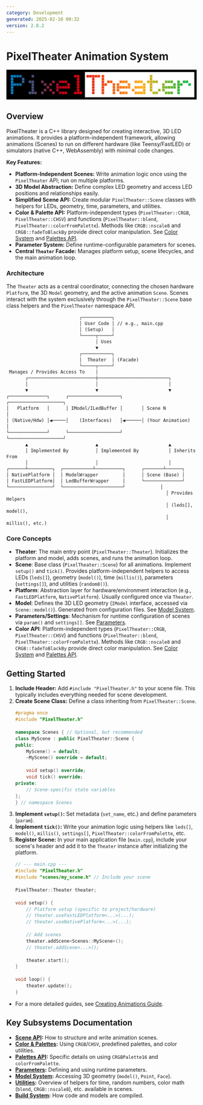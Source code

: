 ```yaml
---
category: Development
generated: 2025-02-10 00:32
version: 2.8.2
---
```


# PixelTheater Animation System

![PixelTheater Logo](../../images/pixeltheater-logo.png)

## Overview

PixelTheater is a C++ library designed for creating interactive, 3D LED animations. It provides a platform-independent framework, allowing animations (Scenes) to run on different hardware (like Teensy/FastLED) or simulators (native C++, WebAssembly) with minimal code changes.

**Key Features:**

*   **Platform-Independent Scenes:** Write animation logic once using the `PixelTheater` API; run on multiple platforms.
*   **3D Model Abstraction:** Define complex LED geometry and access LED positions and relationships easily.
*   **Simplified Scene API:** Create modular `PixelTheater::Scene` classes with helpers for LEDs, geometry, time, parameters, and utilities.
*   **Color & Palette API:** Platform-independent types (`PixelTheater::CRGB`, `PixelTheater::CHSV`) and functions (`PixelTheater::blend`, `PixelTheater::colorFromPalette`). Methods like `CRGB::nscale8` and `CRGB::fadeToBlackBy` provide direct color manipulation. See [Color System](Color.md) and [Palettes API](Palettes.md).
*   **Parameter System:** Define runtime-configurable parameters for scenes.
*   **Central `Theater` Facade:** Manages platform setup, scene lifecycles, and the main animation loop.

### Architecture

The `Theater` acts as a central coordinator, connecting the chosen hardware `Platform`, the 3D `Model` geometry, and the active animation `Scene`. Scenes interact with the system exclusively through the `PixelTheater::Scene` base class helpers and the `PixelTheater` namespace API.

```text
                           ┌───────────┐
                           │ User Code │ // e.g., main.cpp
                           │ (Setup)   │
                           └─────┬─────┘
                                 │ Uses
                                 ▼
                           ┌───────────┐
                           │  Theater  │ (Facade)
                           └─────┬─────┘
 Manages / Provides Access To    │
       ┌─────────────────────────┼──────────────────────────┐
       │                         │                          │
       ▼                         ▼                          ▼
┌──────────────┐      ┌───────────────────┐       ┌────────────────────┐
│   Platform   │      │ IModel/ILedBuffer │       │ Scene N            │
│ (Native/Hdw) │◀─────│    (Interfaces)   │◀──────│ (Your Animation)   │
└──────────────┘      └───────────────────┘       └────────────────────┘
       ▲                         ▲                          ▲
       │ Implemented By          │ Implemented By           │ Inherits From
       │                         │                          │
┌──────┴─────────┐  ┌───────────┴──────────┐      ┌───────┴──────┐
│ NativePlatform │  │ ModelWrapper         │      │ Scene (Base) │
│ FastLEDPlatform│  │ LedBufferWrapper     │      └──────────────┘
└────────────────┘  └──────────────────────┘             │
                                                           │ Provides Helpers
                                                           │ (leds[], model(),
                                                           │  millis(), etc.)
```

### Core Concepts

*   **Theater**: The main entry point (`PixelTheater::Theater`). Initializes the platform and model, adds scenes, and runs the animation loop.
*   **Scene**: Base class (`PixelTheater::Scene`) for all animations. Implement `setup()` and `tick()`. Provides platform-independent helpers to access LEDs (`leds[]`), geometry (`model()`), time (`millis()`), parameters (`settings[]`), and utilities (`random8()`).
*   **Platform**: Abstraction layer for hardware/environment interaction (e.g., `FastLEDPlatform`, `NativePlatform`). Usually configured once via `Theater`.
*   **Model**: Defines the 3D LED geometry (`IModel` interface, accessed via `Scene::model()`). Generated from configuration files. See [Model System](Model.md).
*   **Parameters/Settings**: Mechanism for runtime configuration of scenes via `param()` and `settings[]`. See [Parameters](Parameters.md).
*   **Color API**: Platform-independent types (`PixelTheater::CRGB`, `PixelTheater::CHSV`) and functions (`PixelTheater::blend`, `PixelTheater::colorFromPalette`). Methods like `CRGB::nscale8` and `CRGB::fadeToBlackBy` provide direct color manipulation. See [Color System](Color.md) and [Palettes API](Palettes.md).

## Getting Started

1.  **Include Header:** Add `#include "PixelTheater.h"` to your scene file. This typically includes everything needed for scene development.
2.  **Create Scene Class:** Define a class inheriting from `PixelTheater::Scene`.
    ```cpp
    #pragma once
    #include "PixelTheater.h"

    namespace Scenes { // Optional, but recommended
    class MyScene : public PixelTheater::Scene {
    public:
        MyScene() = default;
        ~MyScene() override = default;

        void setup() override;
        void tick() override;
    private:
        // Scene-specific state variables
    };
    } // namespace Scenes
    ```
3.  **Implement `setup()`:** Set metadata (`set_name`, etc.) and define parameters (`param`).
4.  **Implement `tick()`:** Write your animation logic using helpers like `leds[]`, `model()`, `millis()`, `settings[]`, `PixelTheater::colorFromPalette`, etc.
5.  **Register Scene:** In your main application file (`main.cpp`), include your scene's header and add it to the `Theater` instance after initializing the platform.
    ```cpp
    // --- main.cpp ---
    #include "PixelTheater.h"
    #include "scenes/my_scene.h" // Include your scene

    PixelTheater::Theater theater;

    void setup() {
        // Platform setup (specific to project/hardware)
        // theater.useFastLEDPlatform<...>(...);
        // theater.useNativePlatform<...>(...);

        // Add scenes
        theater.addScene<Scenes::MyScene>();
        // theater.addScene<...>();

        theater.start();
    }

    void loop() {
        theater.update();
    }
    ```

*   For a more detailed guides, see [Creating Animations Guide](../guides/creating_animations.md).

## Key Subsystems Documentation

*   **[Scene API](Scenes.md):** How to structure and write animation scenes.
*   **[Color & Palettes](Color.md):** Using `CRGB`/`CHSV`, predefined palettes, and color utilities.
*   **[Palettes API](Palettes.md):** Specific details on using `CRGBPalette16` and `colorFromPalette`.
*   **[Parameters](Parameters.md):** Defining and using runtime parameters.
*   **[Model System](Model.md):** Accessing 3D geometry (`model()`, `Point`, `Face`).
*   **[Utilities](../guides/creating_animations.md#led-management):** Overview of helpers for time, random numbers, color math (`blend`, `CRGB::nscale8`), etc. available in scenes.
*   **[Build System](build-system.md):** How code and models are compiled.
